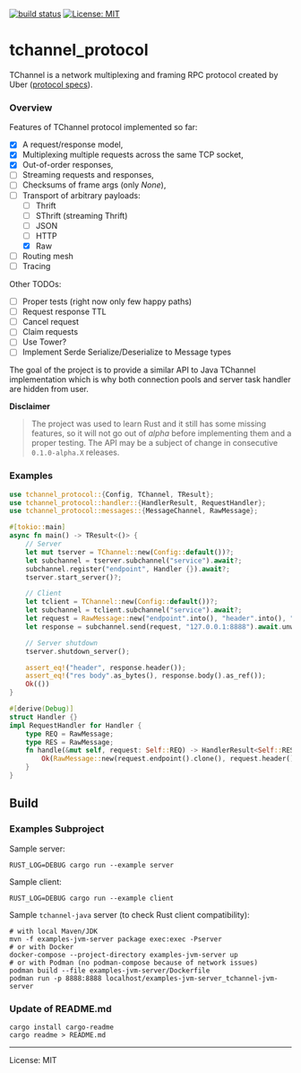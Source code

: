 [![build status](https://github.com/pwalski/tchannel-rs/actions/workflows/ci.yml/badge.svg)](https://github.com/pwalski/tchannel-rs/actions)
[![License: MIT](https://img.shields.io/badge/License-MIT-green.svg)](./LICENSE.md)

# tchannel_protocol

TChannel is a network multiplexing and framing RPC protocol created by Uber ([protocol specs](https://github.com/uber/tchannel/blob/master/docs/protocol.md)).

### Overview

Features of TChannel protocol implemented so far:

 * [x] A request/response model,
 * [x] Multiplexing multiple requests across the same TCP socket,
 * [x] Out-of-order responses,
 * [ ] Streaming requests and responses,
 * [ ] Checksums of frame args (only _None_),
 * [ ] Transport of arbitrary payloads:
    * [ ] Thrift
    * [ ] SThrift (streaming Thrift)
    * [ ] JSON
    * [ ] HTTP
    * [x] Raw
 * [ ] Routing mesh
 * [ ] Tracing

Other TODOs:

 * [ ] Proper tests (right now only few happy paths)
 * [ ] Request response TTL
 * [ ] Cancel request
 * [ ] Claim requests
 * [ ] Use Tower?
 * [ ] Implement Serde Serialize/Deserialize to Message types

The goal of the project is to provide a similar API to Java TChannel implementation which is why both connection pools and server task handler are hidden from user.

**Disclaimer**

> The project was used to learn Rust and it still has some missing features, so it will not go out of _alpha_ before implementing them and a proper testing.
> The API may be a subject of change in consecutive `0.1.0-alpha.X` releases.

### Examples
```rust
use tchannel_protocol::{Config, TChannel, TResult};
use tchannel_protocol::handler::{HandlerResult, RequestHandler};
use tchannel_protocol::messages::{MessageChannel, RawMessage};

#[tokio::main]
async fn main() -> TResult<()> {
    // Server
    let mut tserver = TChannel::new(Config::default())?;
    let subchannel = tserver.subchannel("service").await?;
    subchannel.register("endpoint", Handler {}).await?;
    tserver.start_server()?;

    // Client
    let tclient = TChannel::new(Config::default())?;
    let subchannel = tclient.subchannel("service").await?;
    let request = RawMessage::new("endpoint".into(), "header".into(), "req body".into());
    let response = subchannel.send(request, "127.0.0.1:8888").await.unwrap();

    // Server shutdown
    tserver.shutdown_server();

    assert_eq!("header", response.header());
    assert_eq!("res body".as_bytes(), response.body().as_ref());
    Ok(())
}

#[derive(Debug)]
struct Handler {}
impl RequestHandler for Handler {
    type REQ = RawMessage;
    type RES = RawMessage;
    fn handle(&mut self, request: Self::REQ) -> HandlerResult<Self::RES> {
        Ok(RawMessage::new(request.endpoint().clone(), request.header().clone(), "res body".into()))
    }
}
```

## Build

### Examples Subproject

Sample server:
```shell
RUST_LOG=DEBUG cargo run --example server
```

Sample client:
```shell
RUST_LOG=DEBUG cargo run --example client
```

Sample `tchannel-java` server (to check Rust client compatibility):
```shell
# with local Maven/JDK
mvn -f examples-jvm-server package exec:exec -Pserver
# or with Docker
docker-compose --project-directory examples-jvm-server up
# or with Podman (no podman-compose because of network issues)
podman build --file examples-jvm-server/Dockerfile
podman run -p 8888:8888 localhost/examples-jvm-server_tchannel-jvm-server
```

### Update of README.md
```shell
cargo install cargo-readme
cargo readme > README.md
```

---

License: MIT
